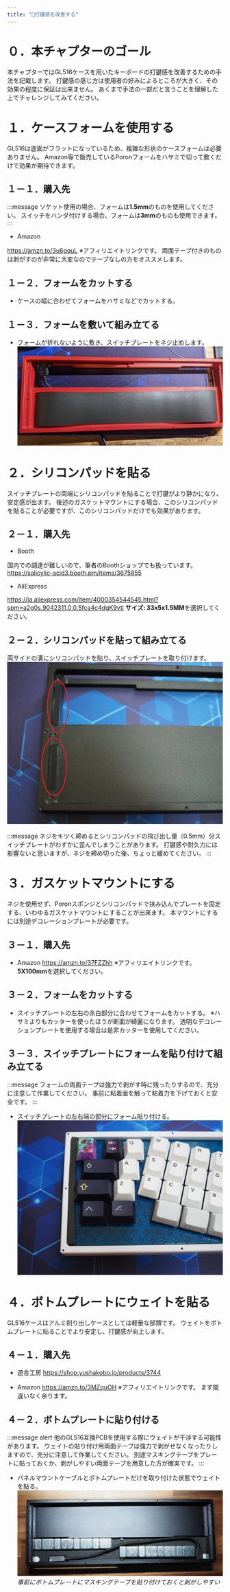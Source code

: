 ```yaml
---
title: "🔧打鍵感を改善する"
---
```


# ０．本チャプターのゴール

本チャプターではGL516ケースを用いたキーボードの打鍵感を改善するための手法を記載します。
打鍵感の感じ方は使用者の好みによるところが大きく、その効果の程度に保証は出来ません。
あくまで手法の一部だと言うことを理解した上でチャレンジしてみてください。

# １．ケースフォームを使用する

GL516は底面がフラットになっているため、複雑な形状のケースフォームは必要ありません。
Amazon等で販売しているPoronフォームをハサミで切って敷くだけで効果が期待できます。

## １－１．購入先

:::message
ソケット使用の場合、フォームは**1.5mm**のものを使用してください。
スイッチをハンダ付けする場合、フォームは**3mm**のものも使用できます。
:::

- Amazon

https://amzn.to/3u6gquL
※アフィリエイトリンクです。
両面テープ付きのものは剥がすのが非常に大変なのでテープなしの方をオススメします。

## １－２．フォームをカットする

- ケースの幅に合わせてフォームをハサミなどでカットする。

## １－３．フォームを敷いて組み立てる

- フォームが折れないように敷き、スイッチプレートをネジ止めします。
![](/images/gl516custom/3-1_feel-1.jpg)

# ２．シリコンパッドを貼る

スイッチプレートの両端にシリコンパッドを貼ることで打鍵がより静かになり、安定感が出ます。
後述のガスケットマウントにする場合、このシリコンパッドを貼ることが必要ですが、このシリコンパッドだけでも効果があります。

## ２－１．購入先

- Booth

国内での調達が難しいので、筆者のBoothショップでも扱っています。
https://salicylic-acid3.booth.pm/items/3675855

- AliExpress

https://ja.aliexpress.com/item/4000354544545.html?spm=a2g0s.9042311.0.0.5fca4c4dgK9vti
**サイズ: 33x5x1.5MM**を選択してください。

## ２－２．シリコンパッドを貼って組み立てる

両サイドの溝にシリコンパッドを貼り、スイッチプレートを取り付けます。
![](/images/gl516custom/3-2_feel-2.jpg)

:::message
ネジをキツく締めるとシリコンパッドの飛び出し量（0.5mm）分スイッチプレートがわずかに歪んでしまうことがあります。
打鍵感や耐久力には影響ないと思いますが、ネジを締め切った後、ちょっと緩めてください。
:::

# ３．ガスケットマウントにする

ネジを使用せず、Poronスポンジとシリコンパッドで挟み込んでプレートを固定する、いわゆるガスケットマウントにすることが出来ます。
本マウントにするには別途デコレーションプレートが必要です。

## ３－１．購入先

- Amazon
https://amzn.to/37FZZhh
※アフィリエイトリンクです。
**5X100mm**を選択してください。

## ３－２．フォームをカットする

- スイッチプレートの左右の余白部分に合わせてフォームをカットする。
※ハサミよりもカッターを使ったほうが断面が綺麗になります。
透明なデコレーションプレートを使用する場合は是非カッターを使用してください。

## ３－３．スイッチプレートにフォームを貼り付けて組み立てる

:::message
フォームの両面テープは強力で剥がす時に残ったりするので、充分に注意して作業してください。
事前に粘着面を触って粘着力を下げておくと安全です。
:::

- スイッチプレートの左右端の部分にフォーム貼り付ける。
![](/images/gl516custom/3-3_feel-3.jpg)

# ４．ボトムプレートにウェイトを貼る

GL516ケースはアルミ削り出しケースとしては軽量な部類です。
ウェイトをボトムプレートに貼ることでより安定し、打鍵感が向上します。

## ４－１．購入先

- 遊舎工房
https://shop.yushakobo.jp/products/3744

- Amazon
https://amzn.to/3MZquOH
※アフィリエイトリンクです。
まず間違いなく余ります。

## ４－２．ボトムプレートに貼り付ける

:::message alert
他のGL516互換PCBを使用する際にウェイトが干渉する可能性があります。
ウェイトの貼り付け用両面テープは強力で剥がせなくなったりしますので、充分に注意して作業してください。
別途マスキングテープをプレートに貼っておくか、剥がしやすい両面テープを用意した方が確実です。
:::

- パネルマウントケーブルとボトムプレートだけを取り付けた状態でウェイトを貼る。
![](/images/gl516custom/3-4_feel-4.jpg)
*事前にボトムプレートにマスキングテープを貼り付けておくと剥がしやすい*
